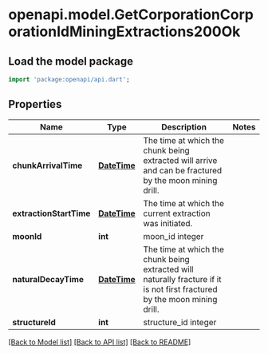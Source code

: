 # openapi.model.GetCorporationCorporationIdMiningExtractions200Ok

## Load the model package
```dart
import 'package:openapi/api.dart';
```

## Properties
Name | Type | Description | Notes
------------ | ------------- | ------------- | -------------
**chunkArrivalTime** | [**DateTime**](DateTime.md) | The time at which the chunk being extracted will arrive and can be fractured by the moon mining drill.  | 
**extractionStartTime** | [**DateTime**](DateTime.md) | The time at which the current extraction was initiated.  | 
**moonId** | **int** | moon_id integer | 
**naturalDecayTime** | [**DateTime**](DateTime.md) | The time at which the chunk being extracted will naturally fracture if it is not first fractured by the moon mining drill.  | 
**structureId** | **int** | structure_id integer | 

[[Back to Model list]](../README.md#documentation-for-models) [[Back to API list]](../README.md#documentation-for-api-endpoints) [[Back to README]](../README.md)


